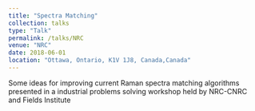 ```yaml
---
title: "Spectra Matching"
collection: talks
type: "Talk"
permalink: /talks/NRC
venue: "NRC"
date: 2018-06-01
location: "Ottawa, Ontario, K1V 1J8, Canada,Canada"
---
```


Some ideas for improving current Raman spectra matching algorithms presented in a industrial problems solving workshop held by NRC-CNRC and Fields Institute 
